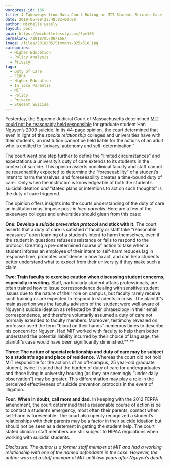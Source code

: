 ```yaml
---
wordpress_id: 166
title: 4 Takeaways from Mass Court Ruling on MIT Student Suicide Case
date: 2018-05-08T22:48:02+00:00
author: Michelle Lessly
layout: post
guid: https://michellelessly.com/?p=166
permalink: /2018/05/08/166/
image: /files/2018/05/Simmons-825x510.jpg
categories:
  - Higher Education
  - Policy Analysis
  - Privacy
tags:
  - Duty of Care
  - FERPA
  - Higher Education
  - In loco Parentis
  - MIT
  - Policy
  - Privacy
  - Student Suicide
---
```

Yesterday, the Supreme Judicial Court of Massachusetts determined [MIT could not be reasonably held responsible](https://www.nytimes.com/2018/05/07/us/mit-student-suicide-lawsuit.html) for graduate student Han Nguyen’s 2009 suicide. In its 44-page opinion, the court determined that even in light of the _special relationship_ colleges and universities have with their students, an institution cannot be held liable for the actions of an adult who is entitled to “privacy, autonomy and self-determination.”

The court went one step further to define the “limited circumstances” and expectations a university’s duty of care extends to its students in the context of suicide. This opinion asserts nonclinical faculty and staff cannot be reasonability expected to determine the “foreseeability” of a student’s intent to harm themselves, and foreseeability creates a time-bound duty of care.  Only when the institution is knowledgeable of both the student’s suicidal ideation _and_ “stated plans or intentions to act on such thoughts” is the duty of care triggered.

The opinion offers insights into the courts understanding of the duty of care an institution must impose post-_in loco parentis_. Here are a few of the takeaways colleges and universities should glean from this case:

**One: Develop a _suicide prevention protocol_ and stick with it.** The court asserts that a duty of care is satisfied if faculty or staff take “reasonable measures” upon learning of a student’s intent to harm themselves, even if the student in questions refuses assistance or fails to respond to the protocol. Creating a pre-determined course of action to take when a student informs an employee of their intent to self-harm reduces lag in response time, promotes confidence in how to act, and can help students better understand what to expect from their university if they make such a claim.

**Two: Train faculty to exercise caution when discussing student concerns, especially in writing.** Staff, particularly student affairs professionals, are often trained how to issue correspondence dealing with sensitive student issues due to the nature of their role on campus, but faculty rarely receive such training or are expected to respond to students in crisis. The plaintiff’s main assertion was the faculty advisors of the student were well aware of Nguyen’s suicide ideation as reflected by their phraseology in their email correspondence, and therefore voluntarily assumed a duty of care not normally extended to faculty members. Moreover, testimony revealed on professor used the term “blood on their hands” numerous times to describe his concern for Nguyen. Had MIT worked with faculty to help them better understand the potential liability incurred by their choice of language, the plaintiff’s case would have been significantly diminished.** **

**Three: The nature of special relationship and duty of care may be subject to a student’s age and place of residence.** Whereas the court did not hold MIT responsible for the actions of an off-campus, 25 year-old graduate student, twice it stated that the burden of duty of care for undergraduates and those living in university housing (as they are seemingly “under daily observation”) may be greater. This differentiation may play a role in the perceived effectiveness of suicide prevention protocols in the event of litigation.

**Four: When in doubt, call mom and dad.** In keeping with the 2012 FERPA amendment, the court determined that a reasonable course of action is be to contact a student’s emergency, most often their parents, contact when self-harm is foreseeable. The court also openly recognized a student’s relationships with their parents may be a factor in their suicide ideation but should not be seen as a deterrent in getting the student help. The court stated clinician staff members are still subject to HIPAA regulations when working with suicidal students.

_Disclosure: The author is a former staff member at MIT and had a working relationship with one of the named defendants in the case. However, the author was not a staff member at MIT until two years after Nguyen’s death._

